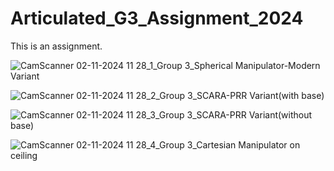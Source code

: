 # Articulated_G3_Assignment_2024
This is an assignment.

![CamScanner 02-11-2024 11 28_1_Group 3_Spherical Manipulator-Modern Variant](https://github.com/KanFudz/Articulated_G3_Assignment_2024/assets/157698593/cdb5e18f-cbe5-4ceb-8294-9a10eddde965)

![CamScanner 02-11-2024 11 28_2_Group 3_SCARA-PRR Variant(with base)](https://github.com/KanFudz/Articulated_G3_Assignment_2024/assets/157698593/2caf57db-5986-42fa-a8d4-247bcac37ba2)

![CamScanner 02-11-2024 11 28_3_Group 3_SCARA-PRR Variant(without base)](https://github.com/KanFudz/Articulated_G3_Assignment_2024/assets/157698593/5c6f5e43-7964-4a31-8f93-c7e95d24ecfa)

![CamScanner 02-11-2024 11 28_4_Group 3_Cartesian Manipulator on ceiling](https://github.com/KanFudz/Articulated_G3_Assignment_2024/assets/157698593/2c47e53d-a87c-4426-b378-c46fcfa2eed8)
